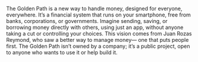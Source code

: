  The Golden Path is a new way to handle money, designed for everyone, everywhere.
 It’s a financial system that runs on your smartphone, free from banks, corporations, or
 governments. Imagine sending, saving, or borrowing money directly with others, using
 just an app, without anyone taking a cut or controlling your choices.
 This vision comes from Juan Rozas Reymond, who saw a better way to manage money—
 one that puts people first. The Golden Path isn’t owned by a company; it’s a public
 project, open to anyone who wants to use it or help build it.
